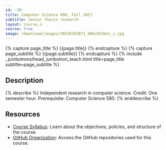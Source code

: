 ```yaml
---
id: -30
title: Computer Science 600, Fall 2017
subtitle: senior thesis research
layout: course_n
course: true
image: /download/images/30516393871_606c843b4c_z.jpg
---
```


{% capture page_title %} {{page.title}} {% endcapture %}
{% capture page_subtitle %} {{page.subtitle}} {% endcapture %}
{% include _jumbotrons/head_jumbotron_teach.html title=page_title subtitle=page_subtitle %}

## Description

{% describe %}
Independent research in computer science. Credit: One semester hour. Prerequisite: Computer Science 580.
{% enddescribe %}

## Resources

<ul class="fa-ul">

<li><i class="fa-li fa fa-arrow-right"></i><a href="https://github.com/Allegheny-Computer-Science-600-F2017/cs600-F2017-syllabus/releases/download/cs600_Fall2017_syllabus-1.1.1/cs600Fall2017_syllabus.pdf"
class="major">Course Syllabus</a>: Learn about the objectives, policies, and structure of the course.

<li><i class="fa-li fa fa-arrow-right"></i><a href="https://github.com/Allegheny-Computer-Science-600-F2017/"
class="major">GitHub Organization</a>: Access the GitHub repositories used for this course.

</ul>
